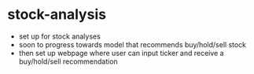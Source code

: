 # stock-analysis
- set up for stock analyses
- soon to progress towards model that recommends buy/hold/sell stock
- then set up webpage where user can input ticker and receive a buy/hold/sell recommendation
